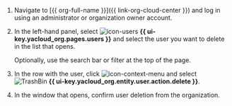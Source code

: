 1. Navigate to [{{ org-full-name }}]({{ link-org-cloud-center }}) and log in using an administrator or organization owner account.
1. In the left-hand panel, select ![icon-users](../../_assets/console-icons/person.svg) **{{ ui-key.yacloud_org.pages.users }}** and select the user you want to delete in the list that opens.

    Optionally, use the search bar or filter at the top of the page.
1. In the row with the user, click ![icon-context-menu](../../_assets/console-icons/ellipsis.svg) and select ![TrashBin](../../_assets/console-icons/trash-bin.svg) **{{ ui-key.yacloud_org.entity.user.action.delete }}**.
1. In the window that opens, confirm user deletion from the organization.